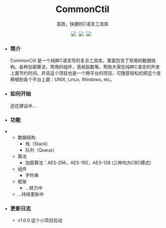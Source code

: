 <h1 align="center">CommonCtil</h1>
<p align="center">高效，快捷的C语言工具库</p>
<p align="center"><img src="https://img.shields.io/github/license/HalfVulpes/CommonCtil" />&nbsp&nbsp<img src="https://img.shields.io/badge/Version-v1.0.0-brightgreen" />&nbsp&nbsp<img src="https://img.shields.io/github/stars/HalfVulpes/CommonCtil" />&nbsp&nbsp</p>

- ### 简介

  CommonCtil 是一个纯粹C语言写的复合工具库，里面包含了常用的数据结构，各种加密算法，常用的组件，高频函数等。帮助大家在纯粹C语言的开发上面节约时间。并且这个项目也是一个跨平台的项目，可随意轻松的把这个库移植到各个平台上面：UNIX, Linux, Windows, etc。

- ### 如何开始

  还在建设中...

- ### 功能

- - 数据结构
    - 栈（Stack）
    - 队列（Queue）
  - 算法
    - 加密算法：AES-256，AES-192，AES-128 (三种均为CBC模式)
  - 组件
    - 字符串
  - 框架
    - ...努力中
  - ...持续更新中

- ### 更新日志

  - v1.0.0 这个小项目启动

